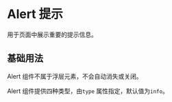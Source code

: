 # Alert 提示

用于页面中展示重要的提示信息。

## 基础用法

Alert 组件不属于浮层元素，不会自动消失或关闭。

Alert 组件提供四种类型，由`type` 属性指定，默认值为`info`。

<demo vue="../../example/alert/base.vue"></demo>
